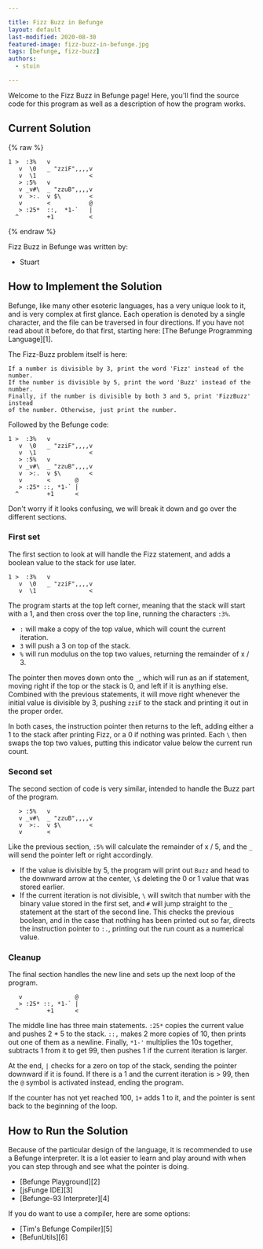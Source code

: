 ```yaml
---

title: Fizz Buzz in Befunge
layout: default
last-modified: 2020-08-30
featured-image: fizz-buzz-in-befunge.jpg
tags: [befunge, fizz-buzz]
authors:
  - stuin

---
```


Welcome to the Fizz Buzz in Befunge page! Here, you'll find the source code for this program as well as a description of how the program works.

## Current Solution

{% raw %}

```befunge
1 >  :3%   v            
   v  \0   _ "zziF",,,,v
   v  \1               <
   > :5%   v            
   v _v#\  _ "zzuB",,,,v
   v  >:.  v $\        <
   v       <           @
   > :25*  ::,  *1-`   |
  ^        +1          <
```

{% endraw %}

Fizz Buzz in Befunge was written by:

- Stuart

## How to Implement the Solution

Befunge, like many other esoteric languages, has a very unique look to it, and is very complex at first glance. Each operation is denoted by a single character, and the file can be traversed in four directions. If you have not read about it before, do that first, starting here: [The Befunge Programming Language][1].

The Fizz-Buzz problem itself is here:

    If a number is divisible by 3, print the word 'Fizz' instead of the number.
    If the number is divisible by 5, print the word 'Buzz' instead of the number.
    Finally, if the number is divisible by both 3 and 5, print 'FizzBuzz' instead
    of the number. Otherwise, just print the number.

Followed by the Befunge code:
```
1 >  :3%   v
   v  \0   _ "zziF",,,,v
   v  \1               <
   > :5%   v
   v _v#\  _ "zzuB",,,,v
   v  >:.  v $\        <
   v       <       @
   > :25* ::, *1-` |
  ^        +1      <
```

Don't worry if it looks confusing, we will break it down and go over the different sections.

### First set

The first section to look at will handle the Fizz statement, and adds a boolean value to the stack for use later.

```
1 >  :3%   v
   v  \0   _ "zziF",,,,v
   v  \1               <
```

The program starts at the top left corner, meaning that the stack will start with a 1, and then cross over the top line, running the characters `:3%`.

- `:` will make a copy of the top value, which will count the current iteration.
- `3` will push a 3 on top of the stack.
- `%` will run modulus on the top two values, returning the remainder of x / 3.

The pointer then moves down onto the `_`, which will run as an if statement, moving right if the top or the stack is 0, and left if it is anything else. Combined with the previous statements, it will move right whenever the initial value is divisible by 3, pushing `zziF` to the stack and printing it out in the proper order.

In both cases, the instruction pointer then returns to the left, adding either a 1 to the stack after printing Fizz, or a 0 if nothing was printed. Each `\` then swaps the top two values, putting this indicator value below the current run count.

### Second set

The second section of code is very similar, intended to handle the Buzz part of the program.

```
   > :5%   v
   v _v#\  _ "zzuB",,,,v
   v  >:.  v $\        <
   v       <
```

Like the previous section, `:5%` will calculate the remainder of x / 5, and the `_` will send the pointer left or right accordingly.

- If the value is divisible by 5, the program will print out `Buzz` and head to the downward arrow at the center, `\$` deleting the 0 or 1 value that was stored earlier.
- If the current iteration is not divisible, `\` will switch that number with the binary value stored in the first set, and `#` will jump straight to the `_` statement at the start of the second line. This checks the previous boolean, and in the case that nothing has been printed out so far, directs the instruction pointer to `:.`, printing out the run count as a numerical value.

### Cleanup

The final section handles the new line and sets up the next loop of the program.

```
   v               @
   > :25* ::, *1-` |
  ^        +1      <
```

The middle line has three main statements. `:25*` copies the current value and pushes 2 * 5 to the stack. `::,` makes 2 more copies of 10, then prints out one of them as a newline. Finally, `*1-'` multiplies the 10s together, subtracts 1 from it to get 99, then pushes 1 if the current iteration is larger.

At the end, `|` checks for a zero on top of the stack, sending the pointer downward if it is found. If there is a 1 and the current iteration is > 99, then the `@` symbol is activated instead, ending the program.

If the counter has not yet reached 100, `1+` adds 1 to it, and the pointer is sent back to the beginning of the loop.


## How to Run the Solution

Because of the particular design of the language, it is recommended to use a Befunge interpreter. It is a lot easier to learn and play around with when you can step through and see what the pointer is doing.

- [Befunge Playground][2]
- [jsFunge IDE][3]
- [Befunge-93 Interpreter][4]

If you do want to use a compiler, here are some options:

- [Tim's Befunge Compiler][5]
- [BefunUtils][6]
